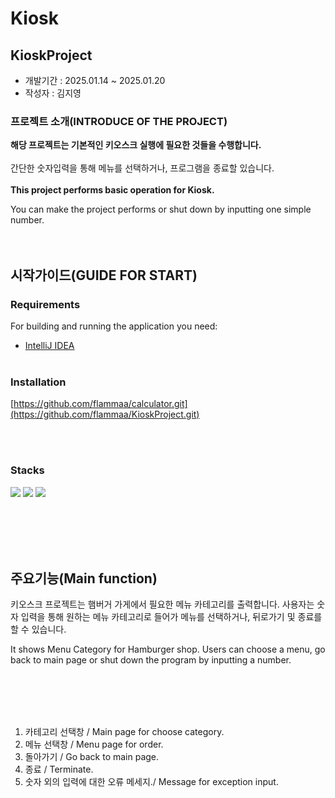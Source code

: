 # Kiosk

## KioskProject

- 개발기간 : 2025.01.14 ~ 2025.01.20
- 작성자 : 김지영


### 프로젝트 소개(INTRODUCE OF THE PROJECT)
**해당 프로젝트는 기본적인 키오스크 실행에 필요한 것들을 수행합니다.**
<br><br>
간단한 숫자입력을 통해 메뉴를 선택하거나, 프로그램을 종료할 있습니다.
<br><br>
**This project performs basic operation for Kiosk.**

You can make the project performs or shut down by inputting one simple number.
<br><br><br>


## 시작가이드(GUIDE FOR START)

### Requirements
For building and running the application you need:

- [IntelliJ IDEA](https://www.jetbrains.com/idea/download/?section=mac)
<br><br>
### Installation
[https://github.com/flammaa/calculator.git](https://github.com/flammaa/KioskProject.git)

<br><br>
### Stacks
<img src="https://img.shields.io/badge/java-007396?style=for-the-badge&logo=java&logoColor=white"> 
<img src="https://img.shields.io/badge/github-181717?style=for-the-badge&logo=github&logoColor=white">
<img src="https://img.shields.io/badge/git-F05032?style=for-the-badge&logo=git&logoColor=white">

<br><br><br><br>
## 주요기능(Main function)
키오스크 프로젝트는 햄버거 가게에서 필요한 메뉴 카테고리를 출력합니다. 사용자는 숫자 입력을 통해 원하는 메뉴 카테고리로 들어가 메뉴를 선택하거나, 뒤로가기 및 종료를 할 수 있습니다.

It shows Menu Category for Hamburger shop. Users can choose a menu, go back to main page or shut down the program by inputting a number.

<br><br><br>
<br>

1) 카테고리 선택창 / Main page for choose category.
2) 메뉴 선택창 / Menu page for order.
3) 돌아가기 / Go back to main page.
4) 종료 / Terminate.
5) 숫자 외의 입력에 대한 오류 메세지./ Message for exception input.








